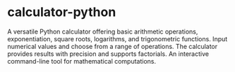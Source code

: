 # calculator-python
A versatile Python calculator offering basic arithmetic operations, exponentiation, square roots, logarithms, and trigonometric functions. Input numerical values and choose from a range of operations. The calculator provides results with precision and supports factorials. An interactive command-line tool for mathematical computations.
